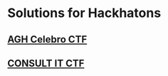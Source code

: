 # Solutions for Hackhatons

## [AGH Celebro CTF](https://github.com/JakubMlocek/CTF/tree/main/CELEBRO_CTF_2022) 
## [CONSULT IT CTF](https:/https://github.com/JakubMlocek/CTF/tree/main/CONSULT_IT_CTF_20222) 